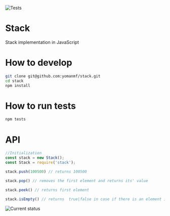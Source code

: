 ![Tests](https://travis-ci.org/yomanmf/stack.svg?branch=master)
# Stack
Stack implementation in JavaScript

# How to develop
```bash
git clone git@github.com:yomanmf/stack.git
cd stack
npm install
```

# How to run tests
```bash
npm tests
```

# API
```javascript
//Initialization
const stack = new Stack();
const Stack = require('stack');

stack.push(100500) // returns 100500

stack.pop() // removes the first element and returns its' value

stack.peek() // returns first element

stack.isEmpty() // returns  true|false in case if there is an element in stack
```
![Current status](http://i1.kym-cdn.com/photos/images/original/000/234/739/fa5.jpg)
